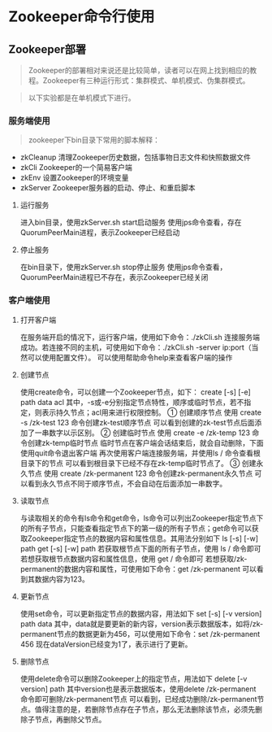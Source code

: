 # Zookeeper命令行使用
## Zookeeper部署
> Zookeeper的部署相对来说还是比较简单，读者可以在网上找到相应的教程。Zookeeper有三种运行形式：集群模式、单机模式、伪集群模式。

> 以下实验都是在单机模式下进行。

### 服务端使用
> zookeeper下bin目录下常用的脚本解释：

* zkCleanup 清理Zookeeper历史数据，包括事物日志文件和快照数据文件
* zkCli Zookeeper的一个简易客户端
* zkEnv 设置Zookeeper的环境变量
* zkServer Zookeeper服务器的启动、停止、和重启脚本

1. 运行服务


    进入bin目录，使用zkServer.sh start启动服务
    使用jps命令查看，存在QuorumPeerMain进程，表示Zookeeper已经启动

2. 停止服务


    在bin目录下，使用zkServer.sh stop停止服务
    使用jps命令查看，QuorumPeerMain进程已不存在，表示Zookeeper已经关闭

### 客户端使用
1. 打开客户端


    在服务端开启的情况下，运行客户端，使用如下命令：./zkCli.sh
    连接服务端成功。若连接不同的主机，可使用如下命令：./zkCli.sh -server ip:port（当然可以使用配置文件）。
    可以使用帮助命令help来查看客户端的操作


2. 创建节点


    使用create命令，可以创建一个Zookeeper节点，如下：
    create [-s] [-e] path data acl
    其中，-s或-e分别指定节点特性，顺序或临时节点，若不指定，则表示持久节点；acl用来进行权限控制。
    ① 创建顺序节点
    使用 create -s /zk-test 123 命令创建zk-test顺序节点
    可以看到创建的zk-test节点后面添加了一串数字以示区别。
    ② 创建临时节点
    使用 create -e /zk-temp 123 命令创建zk-temp临时节点
    临时节点在客户端会话结束后，就会自动删除，下面使用quit命令退出客户端
    再次使用客户端连接服务端，并使用ls / 命令查看根目录下的节点
    可以看到根目录下已经不存在zk-temp临时节点了。
    ③ 创建永久节点
    使用 create /zk-permanent 123 命令创建zk-permanent永久节点
    可以看到永久节点不同于顺序节点，不会自动在后面添加一串数字。


3. 读取节点


    与读取相关的命令有ls命令和get命令，ls命令可以列出Zookeeper指定节点下的所有子节点，只能查看指定节点下的第一级的所有子节点；get命令可以获取Zookeeper指定节点的数据内容和属性信息。其用法分别如下
    ls [-s] [-w] path
    get [-s] [-w] path
    若获取根节点下面的所有子节点，使用 ls / 命令即可
    若想获取根节点数据内容和属性信息，使用 get / 命令即可
    若想获取/zk-permanent的数据内容和属性，可使用如下命令：get /zk-permanent
    可以看到其数据内容为123。


4. 更新节点


    使用set命令，可以更新指定节点的数据内容，用法如下
    set [-s] [-v version] path data 
    其中，data就是要更新的新内容，version表示数据版本，如将/zk-permanent节点的数据更新为456，可以使用如下命令：set /zk-permanent 456
    现在dataVersion已经变为1了，表示进行了更新。

    
5. 删除节点


    使用delete命令可以删除Zookeeper上的指定节点，用法如下
    delete [-v version] path
    其中version也是表示数据版本，使用delete /zk-permanent 命令即可删除/zk-permanent节点
    可以看到，已经成功删除/zk-permanent节点。值得注意的是，若删除节点存在子节点，那么无法删除该节点，必须先删除子节点，再删除父节点。